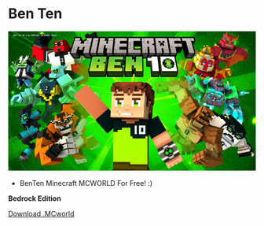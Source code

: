# Ben Ten
![picture](icon.jpg)
* BenTen Minecraft MCWORLD For Free! :)

**Bedrock Edition**

 [Download .MCworld](world.mcworld)
